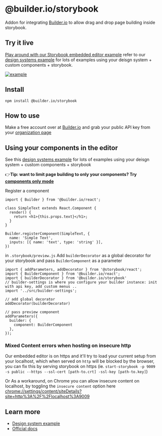 # @builder.io/storybook
Addon for integrating [Builder.io](https://www.builder.io) to allow drag and drop page building inside storybook. 

## Try it live

[Play around with our Storybook embedded editor example](https://builder-storybook.firebaseapp.com/) refer to our [design systems example](/examples/react-design-system) for lots of examples using your deisgn system + custom components + storybook.

<a target="_blank" href="https://builder-storybook.firebaseapp.com/">
<img src="https://user-images.githubusercontent.com/5093430/76154244-ebbe6480-608d-11ea-9dc9-08a59eda220e.gif" alt="example" />
</a>


## Install

`npm install @builder.io/storybook`

## How to use

Make a free account over at [Builder.io](https://www.builder.io/) and grab your public API key from your [organization page](https://builder.io/account/organization)

## Using your components in the editor

See this [design systems example](/examples/react-design-system) for lots of examples using your deisgn system + custom components + storybook

👉**Tip: want to limit page building to only your components? Try [components only mode](https://builder.io/c/docs/guides/components-only-mode)**

Register a component

```tsx
import { Builder } from '@builder.io/react';

class SimpleText extends React.Component {
  render() {
    return <h1>{this.props.text}</h1>;
  }
}

Builder.registerComponent(SimpleText, {
  name: 'Simple Text',
  inputs: [{ name: 'text', type: 'string' }],
})

```

in `.storybook/preview.js`
Add `builderDecorator` as a global decorator for your storybook and pass `BuilderComponent` as a parameter 
```tsx
import { addParameters, addDecorator } from '@storybook/react';
import { BuilderComponent } from '@builder.io/react';
import { builderDecorator } from '@builder.io/storybook'
// builder-settings is where you configure your builder instance: init with api key, add custom menus ..
import '../src/builder-settings';

// add global decorator
addDecorator(builderDecorator)

// pass preview component
addParameters({
  builder: {
    component: BuilderComponent
  },
});

```

### Mixed Content errors when hosting on insecure http
Our embedded editor is on https and it'll try to load your current setup from your localhost, which when served on `http` will be blocked by the browser, you can fix this by serving storybook on https (ie. `start-storybook -p 9009 -s public --https --ssl-cert [path-to.crt] -ssl-key [path-to.key]`)

Or As a workaround, on Chrome you can allow insecure content on localhost, by toggling the `insecure content` option here [chrome://settings/content/siteDetails?site=http%3A%2F%2Flocalhost%3A9009](chrome://settings/content/siteDetails?site=http%3A%2F%2Flocalhost%3A9009)


## Learn more

- [Design system example](/examples/react-design-system)
- [Official docs](https://www.builder.io/c/docs/getting-started)

